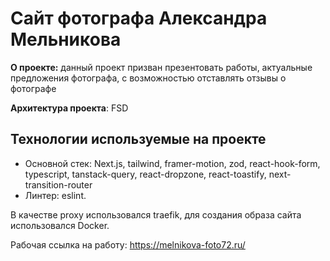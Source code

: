 # Сайт фотографа Александра Мельникова

**О проекте:** данный проект призван презентовать работы, актуальные предложения фотографа, с возможностью отставлять отзывы о фотографе

**Архитектура проекта**: FSD

## Технологии используемые на проекте
* Основной стек: Next.js, tailwind, framer-motion, zod, react-hook-form, typescript, tanstack-query, react-dropzone, react-toastify, next-transition-router
* Линтер: eslint.

В качестве proxy использовался traefik, для создания образа сайта использовался Docker.

Рабочая ссылка на работу: https://melnikova-foto72.ru/
